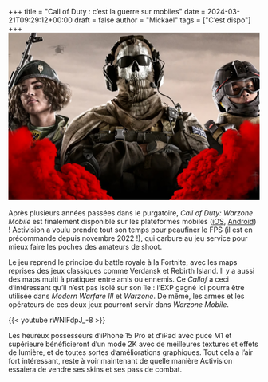 +++
title = "Call of Duty : c’est la guerre sur mobiles"
date = 2024-03-21T09:29:12+00:00
draft = false
author = "Mickael"
tags = ["C’est dispo"]
+++ 
![Call of Duty: Warzone Mobile](callof.jpg "Ghost est-il plutôt iPhone ou plutôt Android ?") 

Après plusieurs années passées dans le purgatoire, 
*Call of Duty: Warzone Mobile* est finalement disponible sur les plateformes mobiles ([iOS](https://apps.apple.com/us/app/call-of-duty-warzone-mobile/id1638368439), [Android](https://play.google.com/store/apps/details?id=com.activision.callofduty.warzone&hl=en_US&pli=1)) ! Activision a voulu prendre tout son temps pour peaufiner le FPS (il est en précommande depuis novembre 2022 !), qui carbure au jeu service pour mieux faire les poches des amateurs de shoot.

Le jeu reprend le principe du battle royale à la Fortnite, avec les maps reprises des jeux classiques comme Verdansk et Rebirth Island. Il y a aussi des maps multi à pratiquer entre amis ou ennemis. Ce *Callof* a ceci d’intéressant qu’il n’est pas isolé sur son île : l’EXP gagné ici pourra être utilisée dans *Modern Warfare III* et *Warzone*. De même, les armes et les opérateurs de ces deux jeux pourront servir dans *Warzone Mobile*.

{{< youtube rWNlFdpJ_-8 >}} 

Les heureux possesseurs d’iPhone 15 Pro et d’iPad avec puce M1 et supérieure bénéficieront d’un mode 2K avec de meilleures textures  et effets de lumière, et de toutes sortes d’améliorations graphiques. Tout cela a l’air fort intéressant, reste à voir maintenant de quelle manière Activision essaiera de vendre ses skins et ses pass de combat.